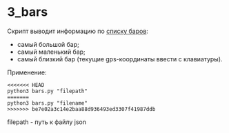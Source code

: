 # 3_bars

Скрипт выводит информацию по [списку баров](http://data.mos.ru/opendata/7710881420-bary):

- самый большой бар;
- самый маленький бар;
- самый близкий бар (текущие gps-координаты ввести с клавиатуры).

Применение:

```
<<<<<<< HEAD
python3 bars.py "filepath"
=======
python3 bars.py "filename"
>>>>>>> be7e02a3c14e2baa88d936493ed3307f41987ddb
```

filepath - путь к файлу json
